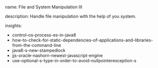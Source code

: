 name: File and System Manipulation III

description: Handle file manipulation with the help of you system.

insights:

- control-os-process-es-in-java8
- how-to-check-for-static-dependencies-of-applications-and-libraries-from-the-command-line
- java8-s-new-stampedlock
- jjs-oracle-nashorn-newest-javascript-engine
- use-optional-s-type-in-order-to-avoid-nullpointerexception-s
